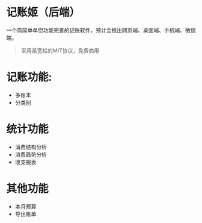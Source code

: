# 记账姬（后端）
一个简简单单但功能完善的记账软件，预计会推出网页端、桌面端、手机端、微信端。

> 采用最宽松的MIT协议，免费商用

# 记账功能:
* 多账本
* 分类别


# 统计功能
* 消费结构分析
* 消费趋势分析
* 收支报表


# 其他功能
* 本月预算
* 导出账单